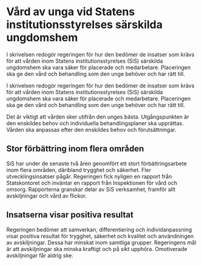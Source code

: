 # Vård av unga vid Statens institutionsstyrelses särskilda ungdomshem

I skrivelsen redogör regeringen för hur den bedömer de insatser som krävs för att vården inom Statens institutionsstyrelses (SiS) särskilda ungdomshem ska vara säker för placerade och medarbetare. Placeringen ska ge den vård och behandling som den unge behöver och har rätt till.

I skrivelsen redogör regeringen för hur den bedömer de insatser som krävs för att vården inom Statens institutionsstyrelses (SiS) särskilda ungdomshem ska vara säker för placerade och medarbetare. Placeringen ska ge den vård och behandling som den unge behöver och har rätt till.

Det är viktigt att vården sker utifrån den unges bästa. Utgångspunkten är den enskildes behov och individuella behandlingsplaner ska upprättas. Vården ska anpassas efter den enskildes behov och förutsättningar.

## Stor förbättring inom flera områden

SiS har under de senaste två åren genomfört ett stort förbättringsarbete inom flera områden, däribland trygghet och säkerhet. Fler utvecklingsinsatser pågår. Regeringen fick nyligen en rapport från Statskontoret och inväntar en rapport från Inspektionen för vård och omsorg. Rapporterna granskar delar av SiS verksamhet, framför allt avskiljningar och vård av flickor.

## Insatserna visar positiva resultat

Regeringen bedömer att samverkan, differentiering och individanpassning visar positiva resultat för trygghet, säkerhet och kvalitet och användningen av avskiljningar. Dessa har minskat inom samtliga grupper. Regeringens mål är att avskiljningar ska minska kraftigt och på sikt upphöra. Omotiverade avskiljningar får aldrig ske.
